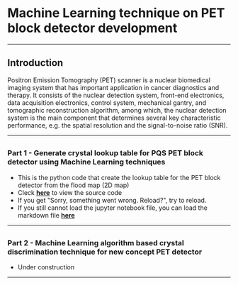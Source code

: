 # Machine Learning technique on PET block detector development
---

## Introduction

  Positron Emission Tomography (PET) scanner is a nuclear biomedical imaging 
  system that has important application in cancer diagnostics and therapy. It 
  consists of the nuclear detection system, front-end electronics, data 
  acquisition electronics, control system, mechanical gantry, and tomographic
  reconstruction algorithm, among which, the nuclear detection system is the 
  main component that determines several key characteristic performance, e.g. 
  the spatial resolution and the signal-to-noise ratio (SNR).

---

##  
### Part 1 - Generate crystal lookup table for PQS PET block detector using Machine Learning techniques

* This is the python code that create the lookup table for the PET block 
  detector from the flood map (2D map)
* Cleck <b>[here](https://github.com/yzhang3000/Machine-Learning-Technique-on-PET-block-detector-development-Part1/blob/master/python/PET_detector_block_01.ipynb)</b> to view the source code
* If you get "Sorry, something went wrong. Reload?", try to reload. 
* If you still cannot load the jupyter notebook file, you can load the markdown file <b>[here](https://github.com/yzhang3000/Machine-Learning-Technique-on-PET-block-detector-development-Part1/blob/master/python/PET_detector_block_01.md)</b>

---
##  
### Part 2 - Machine Learning algorithm based crystal discrimination technique for new concept PET detector

* Under construction

---